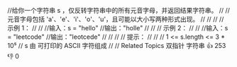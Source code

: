 //给你一个字符串 s ，仅反转字符串中的所有元音字母，并返回结果字符串。 
//
// 元音字母包括 'a'、'e'、'i'、'o'、'u'，且可能以大小写两种形式出现。 
//
// 
//
// 示例 1： 
//
// 
//输入：s = "hello"
//输出："holle"
// 
//
// 示例 2： 
//
// 
//输入：s = "leetcode"
//输出："leotcede" 
//
// 
//
// 提示： 
//
// 
// 1 <= s.length <= 3 * 10⁵ 
// s 由 可打印的 ASCII 字符组成 
// 
// Related Topics 双指针 字符串 👍 253 👎 0

